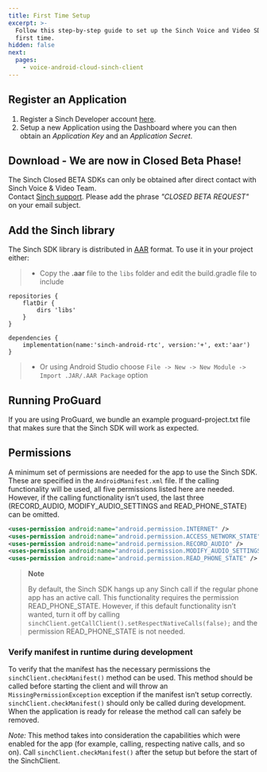 ```yaml
---
title: First Time Setup
excerpt: >-
  Follow this step-by-step guide to set up the Sinch Voice and Video SDK for the
  first time.
hidden: false
next:
  pages:
    - voice-android-cloud-sinch-client
---
```


## Register an Application

1.  Register a Sinch Developer account [here](https://portal.sinch.com/#/signup).
2.  Setup a new Application using the Dashboard where you can then obtain an _Application Key_ and an _Application Secret_.

## Download - We are now in Closed Beta Phase!

The Sinch Closed BETA SDKs can only be obtained after direct contact with Sinch Voice & Video Team.  
Contact [Sinch support](mailto:support@sinch.com). Please add the phrase _"CLOSED BETA REQUEST"_ on your email subject.

<!-- ## Download

The Sinch SDK can be downloaded [here](https://sinch.readme.io/page/downloads). It contains: the library _aar_, this user guide, reference documentation, and sample apps for calling. -->

## Add the Sinch library

The Sinch SDK library is distributed in [AAR](http://tools.android.com/tech-docs/new-build-system/aar-format) format. To use it in your project either:

> - Copy the **.aar** file to the `libs` folder and edit the build.gradle file to include

```text
repositories {
    flatDir {
        dirs 'libs'
    }
}

dependencies {
    implementation(name:'sinch-android-rtc', version:'+', ext:'aar')
}
```

> - Or using Android Studio choose `File -> New -> New Module -> Import .JAR/.AAR Package` option

## Running ProGuard

If you are using ProGuard, we bundle an example proguard-project.txt file that makes sure that the Sinch SDK will work as expected.

## Permissions

A minimum set of permissions are needed for the app to use the Sinch SDK. These are specified in the `AndroidManifest.xml` file. If the calling functionality will be used, all five permissions listed here are needed. However, if the calling functionality isn’t used, the last three (RECORD_AUDIO, MODIFY_AUDIO_SETTINGS and READ_PHONE_STATE) can be omitted.

```xml
<uses-permission android:name="android.permission.INTERNET" />
<uses-permission android:name="android.permission.ACCESS_NETWORK_STATE" />
<uses-permission android:name="android.permission.RECORD_AUDIO" />
<uses-permission android:name="android.permission.MODIFY_AUDIO_SETTINGS" />
<uses-permission android:name="android.permission.READ_PHONE_STATE" />
```

> **Note**
>
> By default, the Sinch SDK hangs up any Sinch call if the regular phone app has an active call. This functionality requires the permission READ_PHONE_STATE. However, if this default functionality isn’t wanted, turn it off by calling `sinchClient.getCallClient().setRespectNativeCalls(false);` and the permission READ_PHONE_STATE is not needed.

### Verify manifest in runtime during development

To verify that the manifest has the necessary permissions the `sinchClient.checkManifest()` method can be used. This method should be called before starting the client and will throw an `MissingPermissionException` exception if the manifest isn’t setup correctly. `sinchClient.checkManifest()` should only be called during development. When the application is ready for release the method call can safely be removed.

_Note:_ This method takes into consideration the capabilities which were enabled for the app (for example, calling, respecting native calls, and so on). Call `sinchClient.checkManifest()` after the setup but before the start of the SinchClient.
